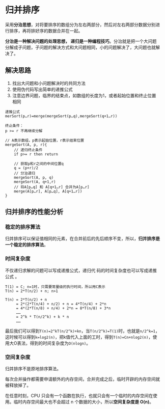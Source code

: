 # 归并排序

采用**分治思想**，对将要排序的数组分为左右两部分，然后对左右两部分数据分别进行排序，再将排好序的数据合并在一起。

**分治是一种解决问题的处理思想， 递归是一种编程技巧**。分治就是把一个大问题分解成子问题，子问题的解决方式和大问题相同，小的问题解决了，大问题也就解决了。

## 解决思路

1. 找出大问题和小问题解决时的共同方法
2. 使用伪代码写出简单的递推公式
3. 注意边界问题，临界的结束点，如数组的长度为1，或者起始位置和终止位置相同

```
递推公式
merSort(p…r)=merge(mergeSort(p…q),mergeSort(q+1…r))

终止条件：
p >= r 不再继续分解

// A表示数组，p表示起始位置，r表示结束位置
mergeSort(A, p, r){
	// 递归终止条件
    if p>= r then return
    
    // 获取p和r之间的中间位置q
    q = (p+r)/2
    // 分治递归
    mergeSort(A, p, q)
    mergeSort(A, q+1,r)
    // 将A[p…q] 和 A[q+1…r] 合并为A[p…r]
    merge(A[p…r], A[p…q], A[q+1…r])
}
```



## 归并排序的性能分析 

### 稳定的排序算法

归并排序可以保证值相同的元素，在合并前后的先后顺序不变，所以，**归并排序是一个稳定的排序算法**。

### 时间复杂度

不仅递归求解的问题可以写成递推公式，递归代 码的时间复杂度也可以写成递推公式 。

```
T(1) = C; n=1时，只需要常量级的执行时间，所以用C表示
T(n) = 2*T(n/2) + n; n>1

T(n) = 2*T(n/2) + n
     = 2*(2*T(n/4) + n/2) + n = 4*T(n/4) + 2*n
     = 4*(2*T(n/8) + n/4) + 2*n = 8*T(n/8) + 3*n
     ……
     = 2^k * T(n/2^k) + k * n
     ……
```

最后我们可以得到`T(n)=2^kT(n/2^k)+kn`，当`T(n/2^k)=T(1)`时，也就是`n/2^k=1`，这时候可以得到`k=log2(n)`，把k值代入上面的工时，得到`T(n)=Cn+nlog2(n)`，使用大O表法，得到的时间复杂度为`O(nlogn)`。

### 空间复杂度 

归并排序不是原地排序算法。

每次合并操作都需要申请额外的内存空间，合并完成之后，临时开辟的内存空间就被释放掉了。

在任意时刻，CPU 只会有一个函数在执行，也就只会有一个临时的内存空间在使用。临时内存空间最大也不会超过 n 个数据的大小，所以**空间复杂度是 O(n)**。
